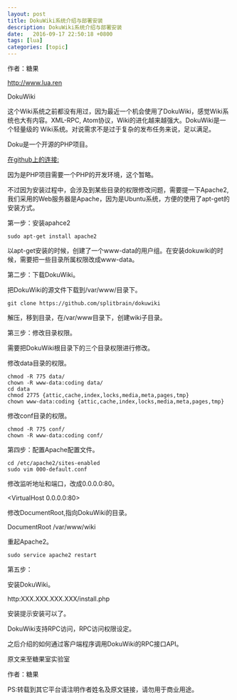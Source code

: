 ```yaml
---
layout: post
title: DokuWiki系统介绍与部署安装
description: DokuWiki系统介绍与部署安装
date:   2016-09-17 22:50:18 +0800 
tags: [lua]
categories: [topic]
---
```

作者：糖果

http://www.lua.ren

DokuWiki

这个Wiki系统之前都没有用过，因为最近一个机会使用了DokuWiki，感觉Wiki系统也大有内容。XML-RPC, Atom协议，Wiki的进化越来越强大。DokuWiki是一个轻量级的 Wiki系统。对说需求不是过于复杂的发布任务来说，足以满足。

Doku是一个开源的PHP项目。

[在github上的连接:](https://github.com/splitbrain/dokuwiki)

因为是PHP项目需要一个PHP的开发环境，这个暂略。

不过因为安装过程中，会涉及到某些目录的权限修改问题，需要提一下Apache2, 我们采用的Web服务器是Apache，因为是Ubuntu系统，方便的使用了apt-get的安装方式。

第一步：安装apahce2

```
sudo apt-get install apache2
```

以apt-get安装的时候，创建了一个www-data的用户组。在安装dokuwiki的时候，需要把一些目录所属权限改成www-data。

第二步：下载DokuWiki。

把DokuWiki的源文件下载到/var/www/目录下。

```
git clone https://github.com/splitbrain/dokuwiki
```

解压，移到目录，在/var/www目录下，创建wiki子目录。

第三步：修改目录权限。

需要把DokuWiki根目录下的三个目录权限进行修改。

修改data目录的权限。

```
chmod -R 775 data/
chown -R www-data:coding data/
cd data
chmod 2775 {attic,cache,index,locks,media,meta,pages,tmp}
chown www-data:coding {attic,cache,index,locks,media,meta,pages,tmp}

```
修改conf目录的权限。

```
chmod -R 775 conf/
chown -R www-data:coding conf/
```

第四步：配置Apache配置文件。

```
cd /etc/apache2/sites-enabled
sudo vim 000-default.conf
```

修改监听地址和端口，改成0.0.0.0:80。

<VirtualHost 0.0.0.0:80>

修改DocumentRoot,指向DokuWiki的目录。

DocumentRoot  /var/www/wiki 

重起Apache2。

```
sudo service apache2 restart
```

第五步：

安装DokuWiki。

http:XXX.XXX.XXX.XXX/install.php

安装提示安装可以了。

DokuWiki支持RPC访问，RPC访问权限设定。

之后介绍的如何通过客户端程序调用DokuWiki的RPC接口API。


原文来至糖果室实验室

作者：糖果

PS:转载到其它平台请注明作者姓名及原文链接，请勿用于商业用途。